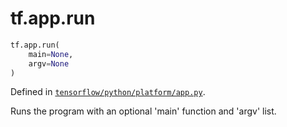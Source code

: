 <div itemscope itemtype="http://developers.google.com/ReferenceObject">
<meta itemprop="name" content="tf.app.run" />
</div>

# tf.app.run

``` python
tf.app.run(
    main=None,
    argv=None
)
```



Defined in [`tensorflow/python/platform/app.py`](https://www.tensorflow.org/code/tensorflow/python/platform/app.py).

Runs the program with an optional 'main' function and 'argv' list.